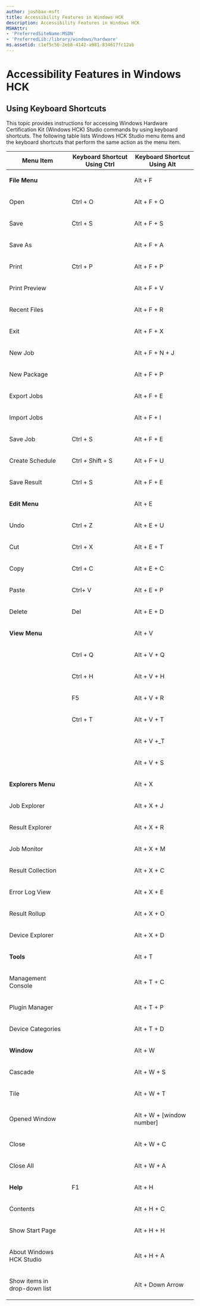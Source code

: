 ```yaml
---
author: joshbax-msft
title: Accessibility Features in Windows HCK
description: Accessibility Features in Windows HCK
MSHAttr:
- 'PreferredSiteName:MSDN'
- 'PreferredLib:/library/windows/hardware'
ms.assetid: c1ef5c56-2eb8-4142-a981-834617fc12ab
---
```


# Accessibility Features in Windows HCK


## Using Keyboard Shortcuts


This topic provides instructions for accessing Windows Hardware Certification Kit (Windows HCK) Studio commands by using keyboard shortcuts. The following table lists Windows HCK Studio menu items and the keyboard shortcuts that perform the same action as the menu item.

<table>
<colgroup>
<col width="33%" />
<col width="33%" />
<col width="33%" />
</colgroup>
<thead>
<tr class="header">
<th>Menu Item</th>
<th>Keyboard Shortcut Using Ctrl</th>
<th>Keyboard Shortcut Using Alt</th>
</tr>
</thead>
<tbody>
<tr class="odd">
<td><p><strong>File Menu</strong></p></td>
<td><p></p></td>
<td><p>Alt + F</p></td>
</tr>
<tr class="even">
<td><p>Open</p></td>
<td><p>Ctrl + O</p></td>
<td><p>Alt + F + O</p></td>
</tr>
<tr class="odd">
<td><p>Save</p></td>
<td><p>Ctrl + S</p></td>
<td><p>Alt + F + S</p></td>
</tr>
<tr class="even">
<td><p>Save As</p></td>
<td><p></p></td>
<td><p>Alt + F + A</p></td>
</tr>
<tr class="odd">
<td><p>Print</p></td>
<td><p>Ctrl + P</p></td>
<td><p>Alt + F + P</p></td>
</tr>
<tr class="even">
<td><p>Print Preview</p></td>
<td><p></p></td>
<td><p>Alt + F + V</p></td>
</tr>
<tr class="odd">
<td><p>Recent Files</p></td>
<td><p></p></td>
<td><p>Alt + F + R</p></td>
</tr>
<tr class="even">
<td><p>Exit</p></td>
<td><p></p></td>
<td><p>Alt + F + X</p></td>
</tr>
<tr class="odd">
<td><p>New Job</p></td>
<td><p></p></td>
<td><p>Alt + F + N + J</p></td>
</tr>
<tr class="even">
<td><p>New Package</p></td>
<td><p></p></td>
<td><p>Alt + F + P</p></td>
</tr>
<tr class="odd">
<td><p>Export Jobs</p></td>
<td><p></p></td>
<td><p>Alt + F + E</p></td>
</tr>
<tr class="even">
<td><p>Import Jobs</p></td>
<td><p></p></td>
<td><p>Alt + F + I</p></td>
</tr>
<tr class="odd">
<td><p>Save Job</p></td>
<td><p>Ctrl + S</p></td>
<td><p>Alt + F + E</p></td>
</tr>
<tr class="even">
<td><p>Create Schedule</p></td>
<td><p>Ctrl + Shift + S</p></td>
<td><p>Alt + F + U</p></td>
</tr>
<tr class="odd">
<td><p>Save Result</p></td>
<td><p>Ctrl + S</p></td>
<td><p>Alt + F + E</p></td>
</tr>
<tr class="even">
<td><p><strong>Edit Menu</strong></p></td>
<td><p></p></td>
<td><p>Alt + E</p></td>
</tr>
<tr class="odd">
<td><p>Undo</p></td>
<td><p>Ctrl + Z</p></td>
<td><p>Alt + E + U</p></td>
</tr>
<tr class="even">
<td><p>Cut</p></td>
<td><p>Ctrl + X</p></td>
<td><p>Alt + E + T</p></td>
</tr>
<tr class="odd">
<td><p>Copy</p></td>
<td><p>Ctrl + C</p></td>
<td><p>Alt + E + C</p></td>
</tr>
<tr class="even">
<td><p>Paste</p></td>
<td><p>Ctrl+ V</p></td>
<td><p>Alt + E + P</p></td>
</tr>
<tr class="odd">
<td><p>Delete</p></td>
<td><p>Del</p></td>
<td><p>Alt + E + D</p></td>
</tr>
<tr class="even">
<td><p><strong>View Menu</strong></p></td>
<td><p></p></td>
<td><p>Alt + V</p></td>
</tr>
<tr class="odd">
<td><p></p></td>
<td><p>Ctrl + Q</p></td>
<td><p>Alt + V + Q</p></td>
</tr>
<tr class="even">
<td><p></p></td>
<td><p>Ctrl + H</p></td>
<td><p>Alt + V + H</p></td>
</tr>
<tr class="odd">
<td><p></p></td>
<td><p>F5</p></td>
<td><p>Alt + V + R</p></td>
</tr>
<tr class="even">
<td><p></p></td>
<td><p>Ctrl + T</p></td>
<td><p>Alt + V + T</p></td>
</tr>
<tr class="odd">
<td><p></p></td>
<td><p></p></td>
<td><p>Alt + V +_T</p></td>
</tr>
<tr class="even">
<td><p></p></td>
<td><p></p></td>
<td><p>Alt + V + S</p></td>
</tr>
<tr class="odd">
<td><p><strong>Explorers Menu</strong></p></td>
<td><p></p></td>
<td><p>Alt + X</p></td>
</tr>
<tr class="even">
<td><p>Job Explorer</p></td>
<td><p></p></td>
<td><p>Alt + X + J</p></td>
</tr>
<tr class="odd">
<td><p>Result Explorer</p></td>
<td><p></p></td>
<td><p>Alt + X + R</p></td>
</tr>
<tr class="even">
<td><p>Job Monitor</p></td>
<td><p></p></td>
<td><p>Alt + X + M</p></td>
</tr>
<tr class="odd">
<td><p>Result Collection</p></td>
<td><p></p></td>
<td><p>Alt + X + C</p></td>
</tr>
<tr class="even">
<td><p>Error Log View</p></td>
<td><p></p></td>
<td><p>Alt + X + E</p></td>
</tr>
<tr class="odd">
<td><p>Result Rollup</p></td>
<td><p></p></td>
<td><p>Alt + X + O</p></td>
</tr>
<tr class="even">
<td><p>Device Explorer</p></td>
<td><p></p></td>
<td><p>Alt + X + D</p></td>
</tr>
<tr class="odd">
<td><p><strong>Tools</strong></p></td>
<td><p></p></td>
<td><p>Alt + T</p></td>
</tr>
<tr class="even">
<td><p>Management Console</p></td>
<td><p></p></td>
<td><p>Alt + T + C</p></td>
</tr>
<tr class="odd">
<td><p>Plugin Manager</p></td>
<td><p></p></td>
<td><p>Alt + T + P</p></td>
</tr>
<tr class="even">
<td><p>Device Categories</p></td>
<td><p></p></td>
<td><p>Alt + T + D</p></td>
</tr>
<tr class="odd">
<td><p><strong>Window</strong></p></td>
<td><p></p></td>
<td><p>Alt + W</p></td>
</tr>
<tr class="even">
<td><p>Cascade</p></td>
<td><p></p></td>
<td><p>Alt + W + S</p></td>
</tr>
<tr class="odd">
<td><p>Tile</p></td>
<td><p></p></td>
<td><p>Alt + W + T</p></td>
</tr>
<tr class="even">
<td><p>Opened Window</p></td>
<td><p></p></td>
<td><p>Alt + W + [window number]</p></td>
</tr>
<tr class="odd">
<td><p>Close</p></td>
<td><p></p></td>
<td><p>Alt + W + C</p></td>
</tr>
<tr class="even">
<td><p>Close All</p></td>
<td><p></p></td>
<td><p>Alt + W + A</p></td>
</tr>
<tr class="odd">
<td><p><strong>Help</strong></p></td>
<td><p>F1</p></td>
<td><p>Alt + H</p></td>
</tr>
<tr class="even">
<td><p>Contents</p></td>
<td><p></p></td>
<td><p>Alt + H + C</p></td>
</tr>
<tr class="odd">
<td><p>Show Start Page</p></td>
<td><p></p></td>
<td><p>Alt + H + H</p></td>
</tr>
<tr class="even">
<td><p>About Windows HCK Studio</p></td>
<td><p></p></td>
<td><p>Alt + H + A</p></td>
</tr>
<tr class="odd">
<td><p>Show items in drop-down list</p></td>
<td><p></p></td>
<td><p>Alt + Down Arrow</p></td>
</tr>
</tbody>
</table>

 

 

 






